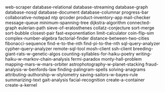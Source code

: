 web-scraper
database-relational
database-streaming
database-graph
database-nosql
database-document
database-columnar
progress-bar
collaborative-notepad
ntp
qrcoder
product-inventory-app
mail-checker
message-queue
minimum-spanning-tree
dijkstra-algorithm
connected-graph
eulerian-path
sieve-of-eratosthenes
collatz-conjecture
sort-merge
sort-bubble
closest-pair
fast-exponentiation
limit-calculator
coin-flip-sim
complex-number-algebra
factorial-finder
distance-between-two-cities
fibonacci-sequence
find-e-to-the-nth
find-pi-to-the-nth
sql-query-analyzer
cypher-query-analyzer
remote-sql-tool
mosh-client
ssh-client
breeding-giant-rats-w-genetic-algos
counting-syllables-for-haiku-poetry
writing-haiku-w-markov-chain-analysis
fermi-paradox
monty-hall-problem
mapping-mars-w-mars-orbiter
astrophotography-w-planet-stacking
fraud-analysis-w-benfords-law
finding-palingram-spells
solving-anagrams
attributing-authorship-w-stylometry
saving-sailors-w-bayes-rule
summarizing-text
gait-analysis
facial-recognition
create-a-container
create-a-kernel
